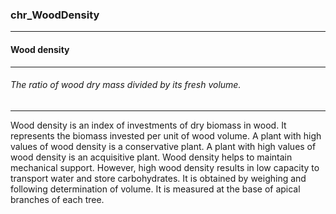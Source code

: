 ### chr_WoodDensity



------
#### Wood density



------
###### The ratio of wood dry mass divided by its fresh volume.



------
Wood density is an index of investments of dry biomass in wood. It represents the biomass invested per unit of wood volume. A plant with high values of wood density is a conservative plant. A plant with high values of wood density is an acquisitive plant. Wood density helps to maintain mechanical support. However, high wood density results in low capacity to transport water and store carbohydrates. It is obtained by weighing and following determination of volume. It is measured at the base of apical branches of each tree.